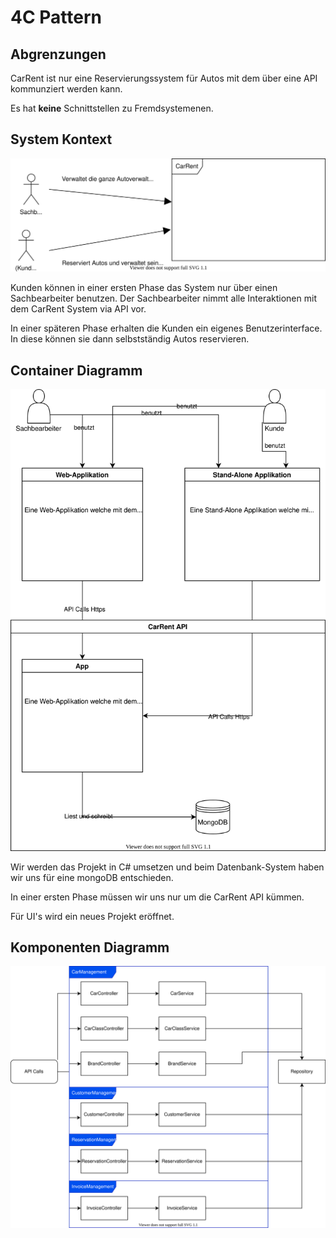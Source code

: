 4C Pattern
========================

## Abgrenzungen
CarRent ist nur eine Reservierungssystem für Autos mit dem über eine API kommunziert werden kann.

Es hat **keine** Schnittstellen zu Fremdsystemenen.

## System Kontext
![System Kontext](images/system-context.drawio.svg)

Kunden können in einer ersten Phase das System nur über einen Sachbearbeiter benutzen. Der Sachbearbeiter nimmt alle Interaktionen mit dem CarRent System via API vor.

In einer späteren Phase erhalten die Kunden ein eigenes Benutzerinterface. In diese können sie dann selbstständig Autos reservieren.

## Container Diagramm

![Container Kontext](images/container-context.drawio.svg)

Wir werden das Projekt in C# umsetzen und beim Datenbank-System haben wir uns für eine mongoDB entschieden.

In einer ersten Phase müssen wir uns nur um die CarRent API kümmen.

Für UI's wird ein neues Projekt eröffnet.

## Komponenten Diagramm

![Komponenten Kontext](images/component-context.drawio.svg)
